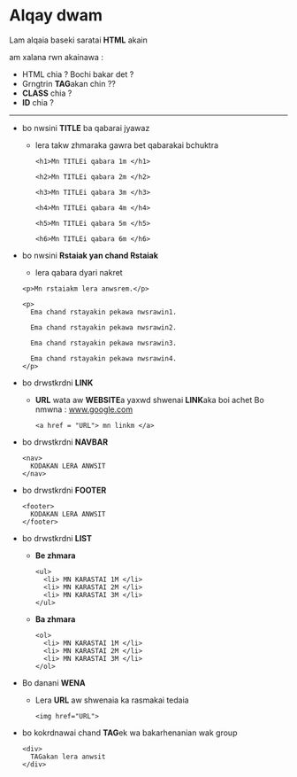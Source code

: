 # Alqay dwam

Lam alqaia baseki saratai **HTML** akain

am xalana rwn akainawa :

* HTML chia ? Bochi bakar det ?
* Grngtrin **TAG**akan chin ??
* **CLASS** chia ?
* **ID** chia ?

------------------------------

* bo nwsini **TITLE** ba qabarai jyawaz
  * lera takw zhmaraka gawra bet qabarakai bchuktra
    ```
    <h1>Mn TITLEi qabara 1m </h1>
    
    <h2>Mn TITLEi qabara 2m </h2>
    
    <h3>Mn TITLEi qabara 3m </h3>
    
    <h4>Mn TITLEi qabara 4m </h4>
    
    <h5>Mn TITLEi qabara 5m </h5>

    <h6>Mn TITLEi qabara 6m </h6>
    ```
* bo nwsini **Rstaiak yan chand Rstaiak**
  * lera qabara dyari nakret
  ```
  <p>Mn rstaiakm lera anwsrem.</p>

  <p>
    Ema chand rstayakin pekawa nwsrawin1.

    Ema chand rstayakin pekawa nwsrawin2.

    Ema chand rstayakin pekawa nwsrawin3.

    Ema chand rstayakin pekawa nwsrawin4.
  </p>
  ```
* bo drwstkrdni **LINK**
  * **URL** wata aw **WEBSITE**a yaxwd shwenai **LINK**aka boi achet
      Bo nmwna : www.google.com
    ```
    <a href = "URL"> mn linkm </a>
    ```

* bo drwstkrdni **NAVBAR** 
  ```
  <nav>
    KODAKAN LERA ANWSIT
  </nav>
  ```
* bo drwstkrdni **FOOTER**
  ```
  <footer>
    KODAKAN LERA ANWSIT
  </footer>
  ```
* bo drwstkrdni **LIST**
  * **Be zhmara**
    ```
    <ul>
      <li> MN KARASTAI 1M </li>
      <li> MN KARASTAI 2M </li>
      <li> MN KARASTAI 3M </li>
    </ul>
    ```
  * **Ba zhmara**
    ```
    <ol>
      <li> MN KARASTAI 1M </li>
      <li> MN KARASTAI 2M </li>
      <li> MN KARASTAI 3M </li>
    </ol>
    ```
* Bo danani **WENA**
  * Lera **URL** aw shwenaia ka rasmakai tedaia
    ```
    <img href="URL">
    ```
* bo kokrdnawai chand **TAG**ek wa bakarhenanian wak group
  ```
  <div>
    TAGakan lera anwsit
  </div>
  ```